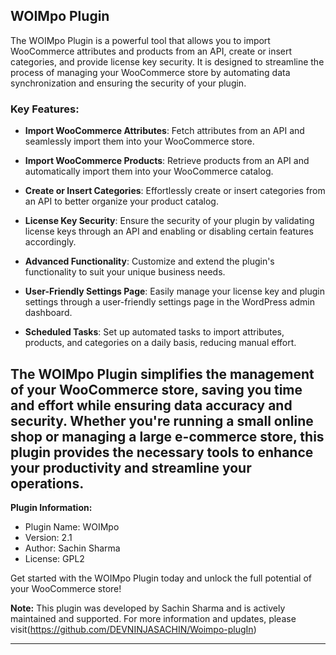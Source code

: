 ## WOIMpo Plugin

The WOIMpo Plugin is a powerful tool that allows you to import WooCommerce attributes and products from an API, create or insert categories, and provide license key security. It is designed to streamline the process of managing your WooCommerce store by automating data synchronization and ensuring the security of your plugin.

### Key Features:

- **Import WooCommerce Attributes**: Fetch attributes from an API and seamlessly import them into your WooCommerce store.
- **Import WooCommerce Products**: Retrieve products from an API and automatically import them into your WooCommerce catalog.
- **Create or Insert Categories**: Effortlessly create or insert categories from an API to better organize your product catalog.
- **License Key Security**: Ensure the security of your plugin by validating license keys through an API and enabling or disabling certain features accordingly.
- **Advanced Functionality**: Customize and extend the plugin's functionality to suit your unique business needs.
- **User-Friendly Settings Page**: Easily manage your license key and plugin settings through a user-friendly settings page in the WordPress admin dashboard.
  
- **Scheduled Tasks**: Set up automated tasks to import attributes, products, and categories on a daily basis, reducing manual effort.

The WOIMpo Plugin simplifies the management of your WooCommerce store, saving you time and effort while ensuring data accuracy and security. Whether you're running a small online shop or managing a large e-commerce store, this plugin provides the necessary tools to enhance your productivity and streamline your operations.
- 
**Plugin Information:**
- Plugin Name: WOIMpo
- Version: 2.1
- Author: Sachin Sharma
- License: GPL2
  
Get started with the WOIMpo Plugin today and unlock the full potential of your WooCommerce store!

**Note:** This plugin was developed by Sachin Sharma and is actively maintained and supported. For more information and updates, please visit(https://github.com/DEVNINJASACHIN/Woimpo-plugIn)

-----------------------------------------------------------------------------------------------------------------------------
